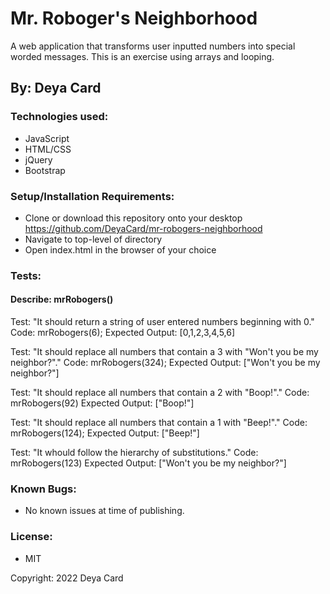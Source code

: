 # Mr. Roboger's Neighborhood

A web application that transforms user inputted numbers into special worded messages. This is an exercise using arrays and looping.

## By: Deya Card

### Technologies used:

* JavaScript
* HTML/CSS
* jQuery
* Bootstrap

### Setup/Installation Requirements:

* Clone or download this repository onto your desktop
https://github.com/DeyaCard/mr-robogers-neighborhood
* Navigate to top-level of directory
* Open index.html in the browser of your choice


### Tests:


#### Describe: mrRobogers()

Test: "It should return a string of user entered numbers beginning with 0."
Code: mrRobogers(6);
Expected Output: [0,1,2,3,4,5,6]

Test: "It should replace all numbers that contain a 3 with "Won't you be my neighbor?"."
Code: mrRobogers(324);
Expected Output: ["Won't you be my neighbor?"]

Test: "It should replace all numbers that contain a 2 with "Boop!"."
Code: mrRobogers(92)
Expected Output: ["Boop!"]

Test: "It should replace all numbers that contain a 1 with "Beep!"."
Code: mrRobogers(124);
Expected Output: ["Beep!"]

Test: "It whould follow the hierarchy of substitutions."
Code: mrRobogers(123)
Expected Output: ["Won't you be my neighbor?"]



### Known Bugs:
* No known issues at time of publishing.


### License: 
* MIT

Copyright: 2022 Deya Card


